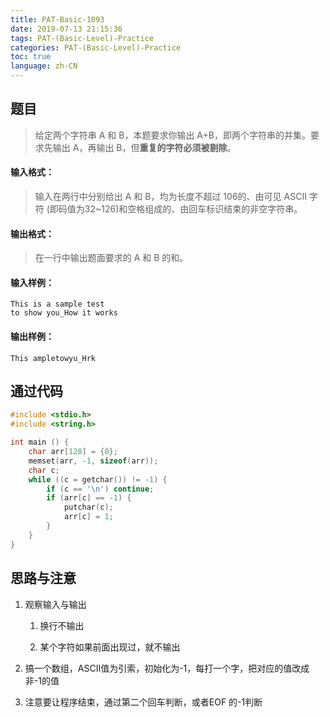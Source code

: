 ```yaml
---
title: PAT-Basic-1093
date: 2019-07-13 21:15:36
tags: PAT-(Basic-Level)-Practice
categories: PAT-(Basic-Level)-Practice
toc: true
language: zh-CN
---
```


## 题目

> 给定两个字符串 A 和 B，本题要求你输出 A+B，即两个字符串的并集。要求先输出 A，再输出 B，但**重复的字符必须被剔除**。

#### 输入格式：

> 输入在两行中分别给出 A 和 B，均为长度不超过 106的、由可见 ASCII 字符 (即码值为32~126)和空格组成的、由回车标识结束的非空字符串。

#### 输出格式：

> 在一行中输出题面要求的 A 和 B 的和。

#### 输入样例：

```
This is a sample test
to show you_How it works
```

#### 输出样例：

```
This ampletowyu_Hrk
```

## 通过代码

```cpp
#include <stdio.h>
#include <string.h>

int main () {
	char arr[128] = {0};
	memset(arr, -1, sizeof(arr));
	char c;
	while ((c = getchar()) != -1) {
		if (c == '\n') continue;
		if (arr[c] == -1) {
			putchar(c);
			arr[c] = 1;
		}
	}
}
```

## 思路与注意

1.  观察输入与输出
    
    1.  换行不输出
        
    2.  某个字符如果前面出现过，就不输出
        
2.  搞一个数组，ASCII值为引索，初始化为-1，每打一个字，把对应的值改成非-1的值
    
3.  注意要让程序结束，通过第二个回车判断，或者EOF 的-1判断
